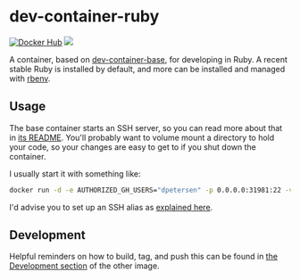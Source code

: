 # dev-container-ruby

[![Docker Hub](https://img.shields.io/badge/docker-ready-blue.svg)](https://registry.hub.docker.com/u/dpetersen/dev-container-ruby/)
[![](https://badge.imagelayers.io/dpetersen/dev-container-ruby.svg)](https://imagelayers.io/?images=dpetersen%2Fdev-container-ruby:latest,dpetersen%2Fdev-container-base:latest 'Get your own badge on imagelayers.io')

A container, based on [dev-container-base](https://github.com/dpetersen/dev-container-base), for developing in Ruby. A recent stable Ruby is installed by default, and more can be installed and managed with [rbenv](https://github.com/sstephenson/rbenv).

## Usage

The base container starts an SSH server, so you can read more about that in [its README](https://github.com/dpetersen/dev-container-base). You'll probably want to volume mount a directory to hold your code, so your changes are easy to get to if you shut down the container.

I usually start it with something like:

```bash
docker run -d -e AUTHORIZED_GH_USERS="dpetersen" -p 0.0.0.0:31981:22 -v ~/development/ruby:/root/ruby dpetersen/dev-container-ruby:latest
```
I'd advise you to set up an SSH alias as [explained here](https://github.com/dpetersen/dev-container-base#connecting).

## Development

Helpful reminders on how to build, tag, and push this can be found in [the Development section](https://github.com/dpetersen/dev-container-base#development) of the other image.
